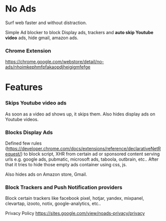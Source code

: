 # No Ads
Surf web faster and without distraction.

Simple Ad blocker to block Display ads, trackers and **auto skip Youtube video** ads, hide gmail, amazon ads.

### Chrome Extension
https://chrome.google.com/webstore/detail/no-ads/nhoimkephmfpfakaopdjheigigmfefge

# Features

### Skips Youtube video ads
As soon as a video ad shows up, it skips them. Also hides display ads on Youtube videos.

### Blocks Display Ads
Defined few rules (https://developer.chrome.com/docs/extensions/reference/declarativeNetRequest/) to block script, XHR from certain ad or sponsored content serving urls e.g. google ads, pubmatic, microsoft ads, taboola, outbrain, etc..
After that it tries to hide those empty ads container using css, js.

Also hides ads on Amazon store, Gmail.

### Block Trackers and Push Notification providers
Block certain trackers like facebook pixel, hotjar, yandex, mixpanel, clevartap, izooto, notix, google-analytics, etc..

Privacy Policy https://sites.google.com/view/noads-privacy/privacy
